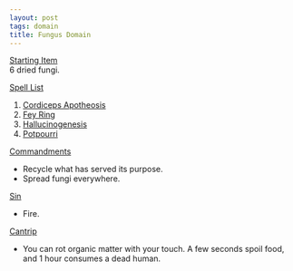 ```yaml
---
layout: post
tags: domain
title: Fungus Domain
---
```


<ins>Starting Item</ins> <br>
6 dried fungi.

<ins>Spell List</ins>
1. [Cordiceps Apotheosis](/2020/11/12/cordiceps-apotheosis/)
1. [Fey Ring](/2020/11/13/fey-ring/)
1. [Hallucinogenesis](/2020/11/13/hallucinogenesis/)
1. [Potpourri](/2020/11/13/potpourri/)

<ins>Commandments</ins>
- Recycle what has served its purpose.
- Spread fungi everywhere.

<ins>Sin</ins>
- Fire.

<ins>Cantrip</ins>
- You can rot organic matter with your touch. A few seconds spoil food, and 1 hour consumes a dead human.
